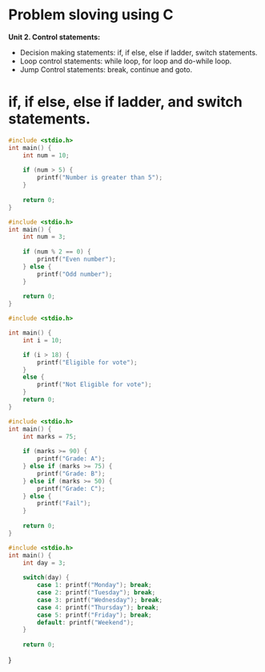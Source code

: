 # Problem sloving using C

**Unit 2. Control statements:**
- Decision making statements: if, if else, else if ladder, switch statements. 
- Loop control statements: while loop, for loop and do-while loop. 
- Jump Control statements: break, continue and goto.

# if, if else, else if ladder, and switch statements.

``` c
#include <stdio.h>
int main() {
    int num = 10;
    
    if (num > 5) {
        printf("Number is greater than 5");
    }
    
    return 0; 
}
```
``` C
#include <stdio.h>
int main() {
    int num = 3;
    
    if (num % 2 == 0) {
        printf("Even number");
    } else {
        printf("Odd number");
    }
    
    return 0;
}
```
``` c
#include <stdio.h>

int main() {
    int i = 10;

    if (i > 18) {
        printf("Eligible for vote");
    }
    else {
        printf("Not Eligible for vote");
    }
    return 0;
}
```
``` C
#include <stdio.h>
int main() {
    int marks = 75;
    
    if (marks >= 90) {
        printf("Grade: A");
    } else if (marks >= 75) {
        printf("Grade: B");
    } else if (marks >= 50) {
        printf("Grade: C");
    } else {
        printf("Fail");
    }
    
    return 0;
}
````
```c
#include <stdio.h>
int main() {
    int day = 3;
    
    switch(day) {
        case 1: printf("Monday"); break;
        case 2: printf("Tuesday"); break;
        case 3: printf("Wednesday"); break;
        case 4: printf("Thursday"); break;
        case 5: printf("Friday"); break;
        default: printf("Weekend");
    }
    
    return 0;
```
}
```
